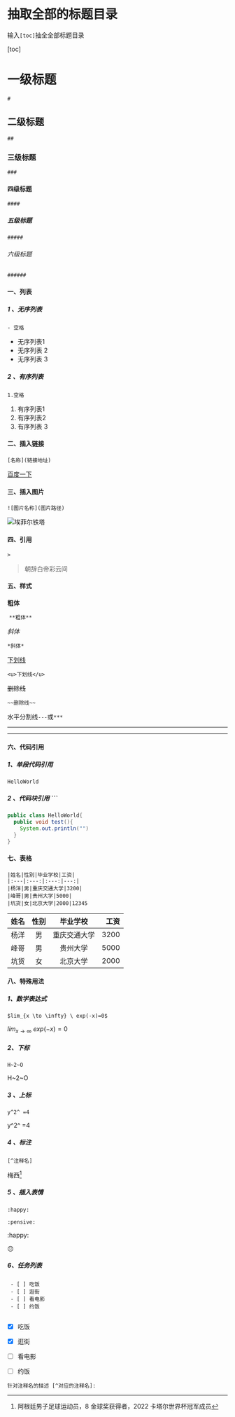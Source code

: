 #  抽取全部的标题目录 

输入`[toc]`抽全全部标题目录

[toc]



# 一级标题

`#`

## 二级标题

`##`

### 三级标题

`###`

#### 四级标题

`####`

##### 五级标题

`#####`

###### 六级标题

`######`



#### 一、列表

##### 1 、无序列表

`- 空格`

- 无序列表1 
- 无序列表 2
- 无序列表 3



##### 2 、有序列表

`1.空格`

1. 有序列表1
2. 有序列表2
3. 有序列表 3



#### 二、插入链接

`[名称](链接地址)`

[百度一下](https://www.baidu.com)



#### 三、插入图片

`![图片名称](图片路径)`

![埃菲尔铁塔](http://upload-images.jianshu.io/upload_images/259-0ad0d0bfc1c608b6.jpg?imageMogr2/auto-orient/strip%7CimageView2/2/w/1240)





#### 四、引用

`>`

>朝辞白帝彩云间
>



#### 五、样式

**粗体**

​	`**粗体**`

*斜体*

`*斜体*`

<u>下划线</u>

`<u>下划线</u>`

~~删除线~~

`~~删除线~~`



水平分割线`---`或`***`

***



---





#### 六、代码引用

##### 1、单段代码引用

`HelloWorld`



##### 2 、代码块引用 ```

```java
public class HelloWorld{
  public void test(){
    System.out.println("")
  }
}
```



#### 七、表格

```
|姓名|性别|毕业学校|工资|
|:---|:---:|:---:|---:|
|杨洋|男|重庆交通大学|3200|
|峰哥|男|贵州大学|5000|
|坑货|女|北京大学|2000|12345

```



| 姓名 | 性别 |   毕业学校   | 工资 |
| :--- | :--: | :----------: | ---: |
| 杨洋 |  男  | 重庆交通大学 | 3200 |
| 峰哥 |  男  |   贵州大学   | 5000 |
| 坑货 |  女  |   北京大学   | 2000 |





#### 八、特殊用法

##### 1、数学表达式

`$lim_{x \to \infty} \ exp(-x)=0$`

$lim_{x \to \infty} \ exp(-x)=0$



##### 2、下标

`H~2~O`

H~2~O



##### 3 、上标

`y^2^ =4`

y^2^ =4



##### 4 、标注

`[^注释名]`

梅西[^我是脚注序号]



##### 5 、插入表情

`:happy:`

`:pensive:`

:happy:

:pensive:

##### 6、任务列表

```
 - [ ] 吃饭
 - [ ] 逛街
 - [ ] 看电影
 - [ ] 约饭


```



 - [x] 吃饭
 - [x] 逛街
 - [ ] 看电影
 - [ ] 约饭

 





`针对注释名的描述 [^对应的注释名]:`

[^我是脚注序号]:阿根廷男子足球运动员，8 金球奖获得者，2022 卡塔尔世界杯冠军成员

